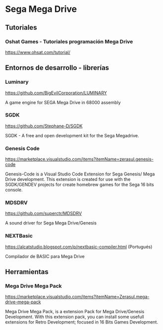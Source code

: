 # Sega Mega Drive

## Tutoriales

### Oshat Games - Tutoriales programación Mega Drive

https://www.ohsat.com/tutorial/

## Entornos de desarrollo - librerías

### Luminary

https://github.com/BigEvilCorporation/LUMINARY

A game engine for SEGA Mega Drive in 68000 assembly

### SGDK

https://github.com/Stephane-D/SGDK

SGDK - A free and open development kit for the Sega Megadrive.

### Genesis Code

https://marketplace.visualstudio.com/items?itemName=zerasul.genesis-code

Genesis-Code is a Visual Studio Code Extension for Sega Genesis/ Mega Drive development. This extension is created for use with the SGDK/GENDEV projects for create homebrew games for the Sega 16 bits console.

### MDSDRV

https://github.com/superctr/MDSDRV

A sound driver for Sega Mega Drive/Genesis

### NEXTBasic

https://alcatstudio.blogspot.com/p/nextbasic-compiler.html (Portugués)

Compilador de BASIC para Mega Drive

## Herramientas

### Mega Drive Mega Pack

https://marketplace.visualstudio.com/items?itemName=Zerasul.mega-drive-mega-pack

Mega Drive Mega Pack, is a extension Pack for Mega Drive/Genesis Development. With this extension pack, you can install some usefull extensions for Retro Development; focused in 16 Bits Games Development.
